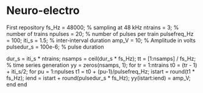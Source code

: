 # Neuro-electro
First repository 
fs_Hz = 48000; % sampling at 48 kHz
ntrains = 3;  % number of trains
npulses = 20;  % number of pulses per train
pulsefreq_Hz = 100;
iti_s = 1.5;   % inter-interval duration
amp_V = 10;  % Amplitude in volts
pulsedur_s = 100e-6; % pulse duration

dur_s = iti_s * ntrains;
nsamps = ceil(dur_s * fs_Hz);
tt = [1:nsamps] / fs_Hz;  % time series generation
yy = zeros(nsamps, 1);
for tr = 1:ntrains
  t0 = (tr - 1) + iti_s/2;
  for pu = 1:npulses
     t1 = t0 + (pu-1)/pulsefreq_Hz;
     istart = round(t1 * fs_Hz);
     iend = istart + round(pulsedur_s * fs_Hz);
     yy(istart:iend) = amp_V;
  end
end

